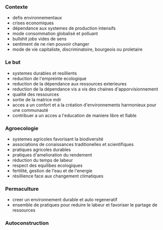 ### Contexte
- defis environnementaux
- crises economiques
- dépendance aux systemes de production intensifs
- mode consommation globalisé et polluant
- bullshit jobs vides de sens
- sentiment de ne rien pouvoir changer
- mode de vie capitaliste, discriminatoire, bourgeois ou proletaire

### Le but
- systemes durables et resillients
- reduction de l'empreinte ecologique
- reduction de la dépendance aux ressources exterieures
- reduction de la dépendance vis a vis des chaines d'apporvisionnement
- qualité des ressources
- sortie de la matrice mdr
- acces a un confort et a la création d'environnements harmonieux pour une communauté
- contribuer a un acces a l'education de maniere libre et fiable

### Agroecologie
- systemes agricoles favorisant la biodiversité
- associations de conaissances traditionelles et scientifiques
- pratiques agricoles durables
- pratiques d'amelioration du rendement
- réduction du temps de labeur
- respect des equilibes ecologiques
- fertilité, gestion de l'eau et de l'energie
- résillience face aux changement climatiques

### Permaculture
- creer un environnement durable et auto regeneratif
- ensemble de pratiques pour reduire le labeur et favoriser le partage de ressources

### Autoconstruction